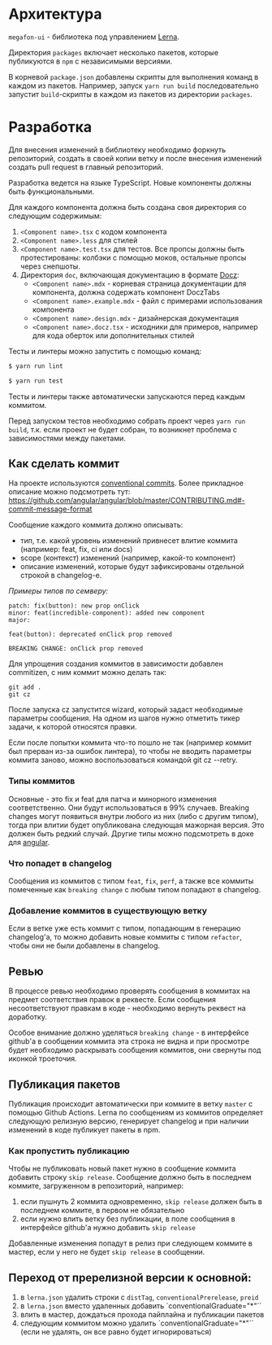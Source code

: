 # Архитектура

`megafon-ui` - библиотека под управлением [Lerna](https://github.com/lerna/lerna).

Директория `packages` включает несколько пакетов, которые публикуются в `npm` с независимыми версиями.

В корневой `package.json` добавлены скрипты для выполнения команд в каждом из пакетов.
Например, запуск `yarn run build` последовательно запустит `build`-скрипты в каждом из пакетов из директории `packages`.


# Разработка

Для внесения изменений в библиотеку необходимо форкнуть репозиторий, создать в своей копии ветку и после
внесения изменений создать pull request в главный репозиторий.

Разработка ведется на языке TypeScript. Новые компоненты должны быть функциональными.

Для каждого компонента должна быть создана своя директория со следующим содержимым:

1. `<Component name>.tsx` с кодом компонента
2. `<Component name>.less` для стилей
3. `<Component name>.test.tsx` для тестов. Все пропсы должны быть
протестированы: колбэки с помощью моков, остальные пропсы через снепшоты.
4. Директория `doc`, включающая документацию в формате [Docz](https://github.com/doczjs/docz):
    - `<Component name>.mdx` - корневая страница документации для компонента, должна содержать компонент DoczTabs
    - `<Component name>.example.mdx` - файл с примерами использования компонента
    - `<Component name>.design.mdx` - дизайнерская документация
    - `<Component name>.docz.tsx` - исходники для примеров, например для кода оберток или дополнительных стилей

Тесты и линтеры можно запустить с помощью команд:

```bash
$ yarn run lint
```

```bash
$ yarn run test
```

Тесты и линтеры также автоматически запускаются перед каждым коммитом.

Перед запуском тестов необходимо собрать проект через `yarn run build`, т.к. если проект не будет собран, то
возникнет проблема с зависимостями между пакетами.


## Как сделать коммит

На проекте используются [conventional commits](https://www.conventionalcommits.org/ru/v1.0.0-beta.4/).
Более прикладное описание можно подсмотреть тут: https://github.com/angular/angular/blob/master/CONTRIBUTING.md#-commit-message-format

Сообщение каждого коммита должно описывать:

- тип, т.е. какой уровень изменений привнесет влитие коммита (например: feat, fix, ci или docs)
- scope (контекст) изменений (например, какой-то компонент)
- описание изменений, которые будут зафиксированы отдельной строкой в changelog-е.

*Примеры типов по семверу:*

```
patch: fix(button): new prop onClick
minor: feat(incredible-component): added new component
major:

feat(button): deprecated onClick prop removed

BREAKING CHANGE: onClick prop removed
```

Для упрощения создания коммитов в зависимости добавлен commitizen, с ним коммит можно делать так:

```
git add .
git cz
```

После запуска cz запустится wizard, который задаст необходимые параметры сообщения. На одном из шагов
нужно отметить тикер задачи, к которой относятся правки.

Если после попытки коммита что-то пошло не так (например коммит был прерван из-за ошибок линтера), то
чтобы не вводить параметры коммита заново, можно воспользоваться командой git cz --retry.


### Типы коммитов

Основные - это fix и feat для патча и минорного изменения соответственно. Они будут использоваться в 99% случаев.
Breaking changes могут появиться внутри любого из них (либо с другим типом), тогда при влитии будет опубликована
следующая мажорная версия. Это должен быть редкий случай. Другие типы можно подсмотреть в доке для [angular](https://github.com/angular/angular/blob/master/CONTRIBUTING.md#-commit-message-format).


### Что попадет в changelog

Сообщения из коммитов с типом `feat`, `fix`, `perf`, а также все коммиты помеченные как `breaking change` с любым типом попадают в changelog.


### Добавление коммитов в существующую ветку

Если в ветке уже есть коммит с типом, попадающим в генерацию changelog'а, то можно добавить новые
коммиты с типом `refactor`, чтобы они не были добавлены в changelog.


## Ревью

В процессе ревью необходимо проверять сообщения в коммитах на предмет соответствия
правок в реквесте. Если сообщения несоответствуют правкам в коде - необходимо вернуть реквест на доработку.

Особое внимание должно уделяться `breaking change` - в интерфейсе github'а в сообщении коммита эта строка не видна
и при просмотре будет необходимо раскрывать сообщения коммитов, они свернуты под иконкой троеточия.

## Публикация пакетов

Публикация происходит автоматически при коммите в ветку `master` с помощью Github Actions. Lerna по сообщениям из коммитов определяет
следующую релизную версию, генерирует changelog и при наличии изменений в коде публикует пакеты в npm.

### Как пропустить публикацию

Чтобы не публиковать новый пакет нужно в сообщение коммита добавить строку `skip release`.
Сообщение должно быть в последнем коммите, загруженном в репозиторий, например:

1. если пушнуть 2 коммита одновременно, `skip release` должен быть в последнем коммите, в первом не обязательно
2. если нужно влить ветку без публикации, в поле сообщения в интерфейсе github'а нужно добавить `skip release`

Добавленные изменения попадут в релиз при следующем коммите в мастер, если у него не будет `skip release` в сообщении.

## Переход от пререлизной версии к основной:

1. в `lerna.json` удалить строки с `distTag`, `conventionalPrerelease`, `preid`
2. в `lerna.json` вместо удаленных добавить `conventionalGraduate="*"``
3. влить в мастер, дождаться прохода пайплайна и публикации пакетов
4. следующим коммитом можно удалить `conventionalGraduate="*"`` (если не удалять, он все равно будет игнорироваться)

